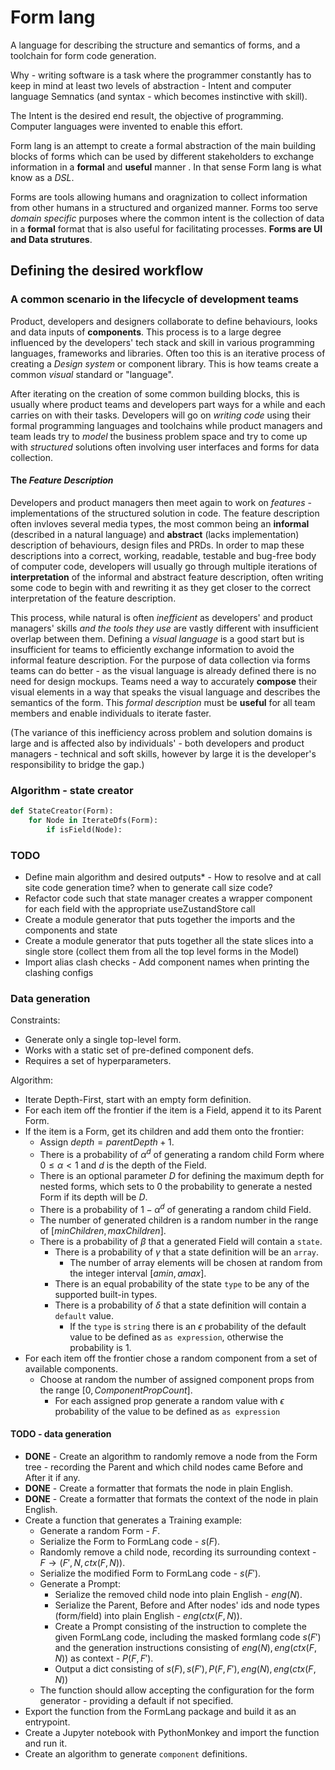 # Form lang

A language for describing the structure and semantics of forms, and a toolchain for form code generation.

Why - writing software is a task where the programmer constantly has to keep in mind at least two levels of abstraction - Intent and computer language Semnatics (and syntax - which becomes instinctive with skill).

The Intent is the desired end result, the objective of programming. Computer languages were invented to enable this effort.

Form lang is an attempt to create a formal abstraction of the main building blocks of forms which can be used by different stakeholders to exchange information in a **formal** and **useful** manner . In that sense Form lang is what know as a _DSL_.

Forms are tools allowing humans and oragnization to collect information from other humans in a structured and organized manner. Forms too serve _domain specific_ purposes where the common intent is the collection of data in a **formal** format that is also useful for facilitating processes. **Forms are UI and Data strutures**.

## Defining the desired workflow

### A common scenario in the lifecycle of development teams

Product, developers and designers collaborate to define behaviours, looks and data inputs of **components**. This process is to a large degree influenced by the developers' tech stack and skill in various programming languages, frameworks and libraries. Often too this is an iterative process of creating a _Design system_ or component library. This is how teams create a common _visual_ standard or "language".

After iterating on the creation of some common building blocks, this is usually where product teams and developers part ways for a while and each carries on with their tasks. Developers will go on _writing code_ using their formal programming languages and toolchains while product managers and team leads try to _model_ the business problem space and try to come up with _structured_ solutions often involving user interfaces and forms for data collection.

#### The _Feature Description_

Developers and product managers then meet again to work on _features_ - implementations of the structured solution in code.
The feature description often invloves several media types, the most common being an **informal** (described in a natural language) and **abstract** (lacks implementation) description of behaviours, design files and PRDs. In order to map these descriptions into a correct, working, readable, testable and bug-free body of computer code, developers will usually go through multiple iterations of **interpretation** of the informal and abstract feature description, often writing some code to begin with and rewriting it as they get closer to the correct interpretation of the feature description.

This process, while natural is often _inefficient_ as developers' and product managers' skills _and the tools they use_ are vastly different with insufficient overlap between them.
Defining a _visual language_ is a good start but is insufficient for teams to efficiently exchange information to avoid the informal feature description.
For the purpose of data collection via forms teams can do better - as the visual language is already defined there is no need for design mockups. Teams need a way to accurately **compose** their visual elements in a way that speaks the visual language and describes the semantics of the form. This _formal description_ must be **useful** for all team members and enable individuals to iterate faster.

(The variance of this inefficiency across problem and solution domains is large and is affected also by individuals' - both developers and product managers - technical and soft skills, however by large it is the developer's responsibility to bridge the gap.)

### Algorithm - state creator

```python
def StateCreator(Form):
    for Node in IterateDfs(Form):
        if isField(Node):

```
### TODO
* Define main algorithm and desired outputs* - How to resolve <useStateHook> and <sliceId> at call site code generation time? when to generate call size code?
* Refactor code such that state manager creates a wrapper component for each field with the appropriate useZustandStore call
* Create a module generator that puts together the imports and the components and state
* Create a module generator that puts together all the state slices into a single store (collect them from all the top level forms in the Model)
* Import alias clash checks - Add component names when printing the clashing configs


### Data generation
Constraints:

* Generate only a single top-level form.
* Works with a static set of pre-defined component defs.
* Requires a set of hyperparameters.

Algorithm:

* Iterate Depth-First, start with an empty form definition.
* For each item off the frontier if the item is a Field, append it to its Parent Form.
* If the item is a Form, get its children and add them onto the frontier:
    * Assign $depth = parentDepth + 1$.
    * There is a probability of $\alpha^{d}$ of generating a random child Form where $0 \leq \alpha < 1$ and $d$ is the depth of the Field.
    * There is an optional parameter $D$ for defining the maximum depth for nested forms, which sets to $0$ the probability to generate a nested Form if its depth will be $D$. 
    * There is a probability of $1 - \alpha^{d}$ of generating a random child Field.
    * The number of generated children is a random number in the range of $[minChildren, maxChildren]$.
    * There is a probability of $\beta$ that a generated Field will contain a `state`.
      * There is a probability of $\gamma$ that a state definition will be an `array`.
        * The number of array elements will be chosen at random from the integer interval $[amin, amax]$. 
      * There is an equal probability of the state `type` to be any of the supported built-in types.
      * There is a probability of $\delta$ that a state definition will contain a `default` value.
        * If the `type` is `string` there is an $\epsilon$ probability of the default value to be defined as `as expression`, otherwise the probability is $1$.
* For each item off the frontier chose a random component from a set of available components.
  * Choose at random the number of assigned component props from the range $[0, ComponentPropCount]$.
    * For each assigned prop generate a random value with $\epsilon$ probability of the value to be defined as `as expression`

#### TODO - data generation
* **DONE** - Create an algorithm to randomly remove a node from the Form tree - recording the Parent and which child nodes came Before and After it if any.
* **DONE** - Create a formatter that formats the node in plain English.
* **DONE** - Create a formatter that formats the context of the node in plain English.
* Create a function that generates a Training example:
  * Generate a random Form - $F$.
  * Serialize the Form to FormLang code - $s(F)$.
  * Randomly remove a child node, recording its surrounding context - $F \to (F', N, ctx(F, N))$.
  * Serialize the modified Form to FormLang code - $s(F')$. 
  * Generate a Prompt:
    * Serialize the removed child node into plain English - $eng(N)$.
    * Serialize the Parent, Before and After nodes' ids and node types (form/field) into plain English - $eng(ctx(F, N))$.
    * Create a Prompt consisting of the instruction to complete the given FormLang code, including the masked formlang code $s(F')$ and the generation instructions consisting of $eng(N), eng(ctx(F, N))$ as context - $P(F, F')$.
    * Output a dict consisting of $s(F), s(F'), P(F, F'), eng(N), eng(ctx(F, N))$
  * The function should allow accepting the configuration for the form generator - providing a default if not specified. 
* Export the function from the FormLang package and build it as an entrypoint.
* Create a Jupyter notebook with PythonMonkey and import the function and run it.
* Create an algorithm to generate `component` definitions.
